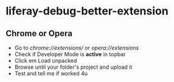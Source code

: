 # liferay-debug-better-extension

## Chrome or Opera

* Go to *chrome://extensions/* or *opera://extensions*
* Check if Developer Mode is **active** in topbar
* Click em Load unpacked
* Browse until your folder's project and upload it
* Test and tell me if worked 4u
